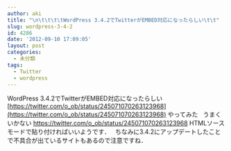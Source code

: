 ```yaml
---
author: aki
title: "\n\t\t\t\tWordPress 3.4.2でTwitterがEMBED対応になったらしい\t\t"
slug: wordpress-3-4-2
id: 4286
date: '2012-09-10 17:09:05'
layout: post
categories:
  - 未分類
tags:
  - Twitter
  - wordpress
---
```


WordPress 3.4.2でTwitterがEMBED対応になったらしい [https://twitter.com/o_ob/status/245071070263123968](https://twitter.com/o_ob/status/245071070263123968) やってみた   うまくいかない https://twitter.com/o_ob/status/245071070263123968 HTMLソースモードで貼り付ければいいようです．   ちなみに3.4.2にアップデートしたことで不具合が出ているサイトもあるので注意ですね．